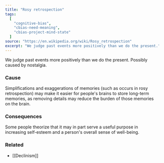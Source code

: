 ```yaml
---
title: "Rosy retrospection"
tags:
  [
    "cognitive-bias",
    "cbias-need-meaning",
    "cbias-project-mind-state"
  ]
source: "https://en.wikipedia.org/wiki/Rosy_retrospection"
excerpt: "We judge past events more positively than we do the present."
---
```


We judge past events more positively than we do the present. Possibly caused by nostalgia.

### Cause

Simplifications and exaggerations of memories (such as occurs in rosy retrospection) may make it easier for people's brains to store long-term memories, as removing details may reduce the burden of those memories on the brain.

### Consequences

Some people theorize that it may in part serve a useful purpose in increasing self-esteem and a person's overall sense of well-being.

### Related

- [[Declinism]]

